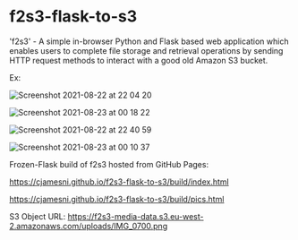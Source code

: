 # f2s3-flask-to-s3
'f2s3' - A simple in-browser Python and Flask based web application which enables users to complete file storage and retrieval operations by sending HTTP request methods to interact with a good old Amazon S3 bucket. 

Ex:

![Screenshot 2021-08-22 at 22 04 20](https://user-images.githubusercontent.com/23433005/130372514-50c60ebb-12e4-440e-a0a6-2bf796f2fa51.png)

![Screenshot 2021-08-23 at 00 18 22](https://user-images.githubusercontent.com/23433005/130373147-10114377-8cd8-421e-a0d4-89407f586038.png)

![Screenshot 2021-08-22 at 22 40 59](https://user-images.githubusercontent.com/23433005/130370844-f70d495b-c1cb-4cbc-bf20-07c702fcbf2b.png)

![Screenshot 2021-08-23 at 00 10 37](https://user-images.githubusercontent.com/23433005/130372966-3e2434d4-bacb-4d92-9820-7342aecac7d2.png)

Frozen-Flask build of f2s3 hosted from GitHub Pages: 

https://cjamesni.github.io/f2s3-flask-to-s3/build/index.html

https://cjamesni.github.io/f2s3-flask-to-s3/build/pics.html

S3 Object URL: https://f2s3-media-data.s3.eu-west-2.amazonaws.com/uploads/IMG_0700.png

